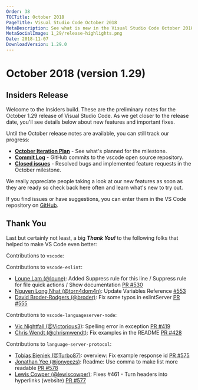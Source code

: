 ```yaml
---
Order: 38
TOCTitle: October 2018
PageTitle: Visual Studio Code October 2018
MetaDescription: See what is new in the Visual Studio Code October 2018 Release (1.29)
MetaSocialImage: 1_29/release-highlights.png
Date: 2018-11-07
DownloadVersion: 1.29.0
---
```

# October 2018 (version 1.29)

<!-- DOWNLOAD_LINKS_PLACEHOLDER -->

## Insiders Release

Welcome to the Insiders build. These are the preliminary notes for the October 1.29 release of Visual Studio Code. As we get closer to the release date, you'll see details below about new features and important fixes.

Until the October release notes are available, you can still track our progress:

* **[October Iteration Plan](https://github.com/Microsoft/vscode/issues/60106)** - See what's planned for the milestone.
* **[Commit Log](https://github.com/Microsoft/vscode/commits/master)** - GitHub commits to the vscode open source repository.
* **[Closed issues](https://github.com/Microsoft/vscode/milestone/78?closed=1)** - Resolved bugs and implemented feature requests in the October milestone.

We really appreciate people taking a look at our new features as soon as they are ready so check back here often and learn what's new to try out.

If you find issues or have suggestions, you can enter them in the VS Code repository on [GitHub](https://github.com/Microsoft/vscode/issues).

## Thank You

Last but certainly not least, a big *__Thank You!__* to the following folks that helped to make VS Code even better:

Contributions to `vscode`:

Contributions to `vscode-eslint`:

* [Loune Lam (@loune)](https://github.com/loune): Added Suppress rule for this line / Suppress rule for file quick actions / Show documentation [PR #530](https://github.com/Microsoft/vscode-eslint/pull/530)
* [Nguyen Long Nhat (@torn4dom4n)](https://github.com/torn4dom4n): Update Variables Reference [#553](https://github.com/Microsoft/vscode-eslint/pull/553)
* [David Broder-Rodgers (@broder)](https://github.com/broder): Fix some typos in eslintServer [PR #555](https://github.com/Microsoft/vscode-eslint/pull/555)

Contributions to `vscode-languageserver-node`:

* [Vic Nightfall (@Victorious3)](https://github.com/Victorious3): Spelling error in exception [PR #419](https://github.com/Microsoft/vscode-languageserver-node/pull/419)
* [Chris Wendt (@chrismwendt)](https://github.com/chrismwendt): Fix examples in the README [PR #428](https://github.com/Microsoft/vscode-languageserver-node/pull/428)

Contributions to `language-server-protocol`:

* [Tobias Bieniek (@Turbo87)](https://github.com/Turbo87): overview: Fix example response id [PR #575](https://github.com/Microsoft/language-server-protocol/pull/575)
* [Jonathan Yee (@jonyeezs)](https://github.com/jonyeezs): Readme: Use comma to make list more readable [PR #578](https://github.com/Microsoft/language-server-protocol/pull/578)
* [Lewis Cowper (@lewiscowper)](https://github.com/lewiscowper): Fixes #461 - Turn headers into hyperlinks (website) [PR #577](https://github.com/Microsoft/language-server-protocol/pull/577)

<!-- In-product release notes styles.  Do not modify without also modifying regex in gulpfile.common.js -->
<a id="scroll-to-top" role="button" aria-label="scroll to top" href="#"><span class="icon"></span></a>
<link rel="stylesheet" type="text/css" href="css/inproduct_releasenotes.css"/>
